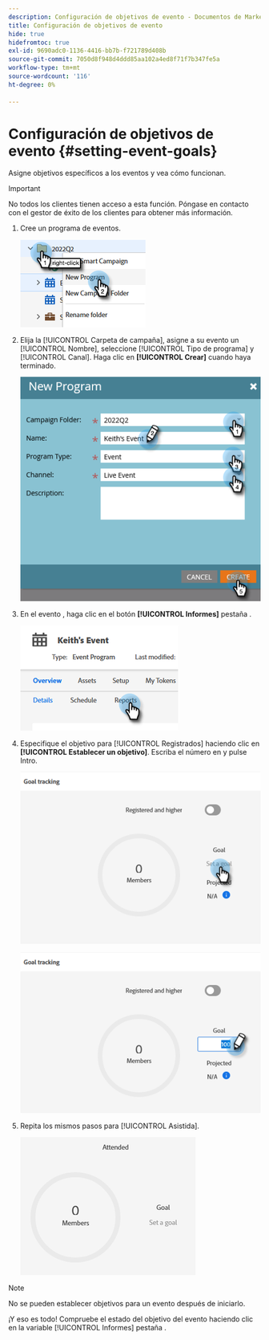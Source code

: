 ```yaml
---
description: Configuración de objetivos de evento - Documentos de Marketo - Documentación del producto
title: Configuración de objetivos de evento
hide: true
hidefromtoc: true
exl-id: 9690adc0-1136-4416-bb7b-f721789d408b
source-git-commit: 7050d8f948d4ddd85aa102a4ed8f71f7b347fe5a
workflow-type: tm+mt
source-wordcount: '116'
ht-degree: 0%

---
```


# Configuración de objetivos de evento {#setting-event-goals}

Asigne objetivos específicos a los eventos y vea cómo funcionan.

>[!IMPORTANT]
>No todos los clientes tienen acceso a esta función. Póngase en contacto con el gestor de éxito de los clientes para obtener más información.

1. Cree un programa de eventos.

   ![](assets/setting-event-goals-1.png)

1. Elija la [!UICONTROL Carpeta de campaña], asigne a su evento un [!UICONTROL Nombre], seleccione [!UICONTROL Tipo de programa] y [!UICONTROL Canal]. Haga clic en **[!UICONTROL Crear]** cuando haya terminado.

   ![](assets/setting-event-goals-2.png)

1. En el evento , haga clic en el botón **[!UICONTROL Informes]** pestaña .

   ![](assets/setting-event-goals-3.png)

1. Especifique el objetivo para [!UICONTROL Registrados] haciendo clic en **[!UICONTROL Establecer un objetivo]**. Escriba el número en y pulse Intro.

   ![](assets/setting-event-goals-4.png)

   ![](assets/setting-event-goals-5.png)

1. Repita los mismos pasos para [!UICONTROL Asistida].

   ![](assets/setting-event-goals-6.png)

>[!NOTE]
>
>No se pueden establecer objetivos para un evento después de iniciarlo.

¡Y eso es todo! Compruebe el estado del objetivo del evento haciendo clic en la variable [!UICONTROL Informes] pestaña .

